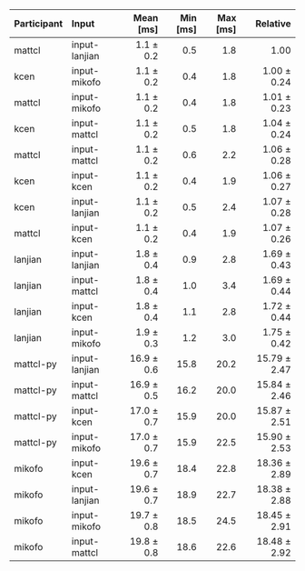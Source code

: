 | Participant | Input | Mean [ms] | Min [ms] | Max [ms] | Relative |
|:---|:---|---:|---:|---:|---:|
| mattcl | input-lanjian | 1.1 ± 0.2 | 0.5 | 1.8 | 1.00 |
| kcen | input-mikofo | 1.1 ± 0.2 | 0.4 | 1.8 | 1.00 ± 0.24 |
| mattcl | input-mikofo | 1.1 ± 0.2 | 0.4 | 1.8 | 1.01 ± 0.23 |
| kcen | input-mattcl | 1.1 ± 0.2 | 0.5 | 1.8 | 1.04 ± 0.24 |
| mattcl | input-mattcl | 1.1 ± 0.2 | 0.6 | 2.2 | 1.06 ± 0.28 |
| kcen | input-kcen | 1.1 ± 0.2 | 0.4 | 1.9 | 1.06 ± 0.27 |
| kcen | input-lanjian | 1.1 ± 0.2 | 0.5 | 2.4 | 1.07 ± 0.28 |
| mattcl | input-kcen | 1.1 ± 0.2 | 0.4 | 1.9 | 1.07 ± 0.26 |
| lanjian | input-lanjian | 1.8 ± 0.4 | 0.9 | 2.8 | 1.69 ± 0.43 |
| lanjian | input-mattcl | 1.8 ± 0.4 | 1.0 | 3.4 | 1.69 ± 0.44 |
| lanjian | input-kcen | 1.8 ± 0.4 | 1.1 | 2.8 | 1.72 ± 0.44 |
| lanjian | input-mikofo | 1.9 ± 0.3 | 1.2 | 3.0 | 1.75 ± 0.42 |
| mattcl-py | input-lanjian | 16.9 ± 0.6 | 15.8 | 20.2 | 15.79 ± 2.47 |
| mattcl-py | input-mattcl | 16.9 ± 0.5 | 16.2 | 20.0 | 15.84 ± 2.46 |
| mattcl-py | input-kcen | 17.0 ± 0.7 | 15.9 | 20.0 | 15.87 ± 2.51 |
| mattcl-py | input-mikofo | 17.0 ± 0.7 | 15.9 | 22.5 | 15.90 ± 2.53 |
| mikofo | input-kcen | 19.6 ± 0.7 | 18.4 | 22.8 | 18.36 ± 2.89 |
| mikofo | input-lanjian | 19.6 ± 0.7 | 18.9 | 22.7 | 18.38 ± 2.88 |
| mikofo | input-mikofo | 19.7 ± 0.8 | 18.5 | 24.5 | 18.45 ± 2.91 |
| mikofo | input-mattcl | 19.8 ± 0.8 | 18.6 | 22.6 | 18.48 ± 2.92 |
